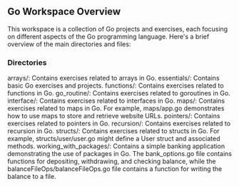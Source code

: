 ## Go Workspace Overview
This workspace is a collection of Go projects and exercises, each focusing on different aspects of the Go programming language. Here's a brief overview of the main directories and files:

### Directories
arrays/: Contains exercises related to arrays in Go.
essentials/: Contains basic Go exercises and projects.
functions/: Contains exercises related to functions in Go.
go_routine/: Contains exercises related to goroutines in Go.
interface/: Contains exercises related to interfaces in Go.
maps/: Contains exercises related to maps in Go. For example, maps/app.go demonstrates how to use maps to store and retrieve website URLs.
pointers/: Contains exercises related to pointers in Go.
recursion/: Contains exercises related to recursion in Go.
structs/: Contains exercises related to structs in Go. For example, structs/user/user.go might define a User struct and associated methods.
working_with_packages/: Contains a simple banking application demonstrating the use of packages in Go. The bank_options.go file contains functions for depositing, withdrawing, and checking balance, while the balanceFileOps/balanceFileOps.go file contains a function for writing the balance to a file.

